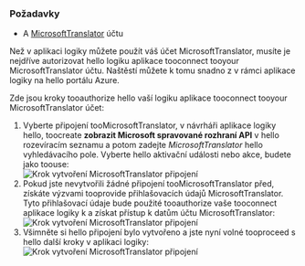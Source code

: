 ### <a name="prerequisites"></a>Požadavky
* A [MicrosoftTranslator](https://www.microsoft.com/translator) účtu  

Než v aplikaci logiky můžete použít váš účet MicrosoftTranslator, musíte je nejdříve autorizovat hello logiku aplikace tooconnect tooyour MicrosoftTranslator účtu. Naštěstí můžete k tomu snadno z v rámci aplikace logiky na hello portálu Azure.  

Zde jsou kroky tooauthorize hello vaší logiku aplikace tooconnect tooyour MicrosoftTranslator účet:  

1. Vyberte připojení tooMicrosoftTranslator, v návrháři aplikace logiky hello, toocreate **zobrazit Microsoft spravované rozhraní API** v hello rozevíracím seznamu a potom zadejte *MicrosoftTranslator* hello vyhledávacího pole. Vyberte hello aktivační události nebo akce, budete jako toouse:  
   ![Krok vytvoření MicrosoftTranslator připojení](./media/connectors-create-api-microsofttranslator/microsofttranslator-1.png)  
2. Pokud jste nevytvořili žádné připojení tooMicrosoftTranslator před, získáte výzvami tooprovide přihlašovacích údajů MicrosoftTranslator. Tyto přihlašovací údaje bude použité tooauthorize vaše tooconnect aplikace logiky k a získat přístup k datům účtu MicrosoftTranslator:  
   ![Krok vytvoření MicrosoftTranslator připojení](./media/connectors-create-api-microsofttranslator/microsofttranslator-2.png)  
3. Všimněte si hello připojení bylo vytvořeno a jste nyní volné tooproceed s hello další kroky v aplikaci logiky:  
   ![Krok vytvoření MicrosoftTranslator připojení](./media/connectors-create-api-microsofttranslator/microsofttranslator-3.png)  

